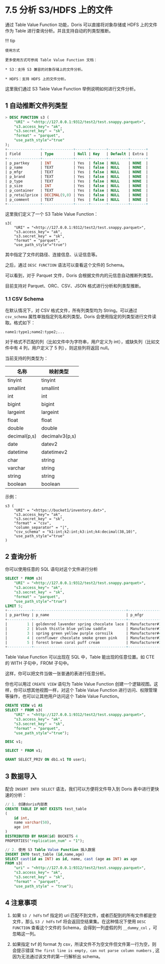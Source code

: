 # 7.5 分析 S3/HDFS 上的文件

通过 Table Value Function 功能，Doris 可以直接将对象存储或 HDFS 上的文件作为 Table 进行查询分析。并且支持自动的列类型推断。

!!! tip

    使用方式

    更多使用方式可参阅 Table Value Function 文档：

    * S3：支持 S3 兼容的对象存储上的文件分析。

    * HDFS：支持 HDFS 上的文件分析。

这里我们通过 S3 Table Value Function 举例说明如何进行文件分析。

## 1 自动推断文件列类型

```sql
> DESC FUNCTION s3 (
    "URI" = "<http://127.0.0.1:9312/test2/test.snappy.parquet>",
    "s3.access_key"= "ak",
    "s3.secret_key" = "sk",
    "format" = "parquet",
    "use_path_style"="true"
);
+---------------+--------------+------+-------+---------+-------+
| Field         | Type         | Null | Key   | Default | Extra |
+---------------+--------------+------+-------+---------+-------+
| p_partkey     | INT          | Yes  | false | NULL    | NONE  |
| p_name        | TEXT         | Yes  | false | NULL    | NONE  |
| p_mfgr        | TEXT         | Yes  | false | NULL    | NONE  |
| p_brand       | TEXT         | Yes  | false | NULL    | NONE  |
| p_type        | TEXT         | Yes  | false | NULL    | NONE  |
| p_size        | INT          | Yes  | false | NULL    | NONE  |
| p_container   | TEXT         | Yes  | false | NULL    | NONE  |
| p_retailprice | DECIMAL(9,0) | Yes  | false | NULL    | NONE  |
| p_comment     | TEXT         | Yes  | false | NULL    | NONE  |
+---------------+--------------+------+-------+---------+-------+
```

这里我们定义了一个 S3 Table Value Function：

```shell
s3(
    "URI" = "<http://127.0.0.1:9312/test2/test.snappy.parquet>",
    "s3.access_key"= "ak",
    "s3.secret_key" = "sk",
    "format" = "parquet",
    "use_path_style"="true")
```

其中指定了文件的路径、连接信息、认证信息等。

之后，通过 `DESC FUNCTION` 语法可以查看这个文件的 Schema。

可以看到，对于 Parquet 文件，Doris 会根据文件内的元信息自动推断列类型。

目前支持对 Parquet、ORC、CSV、JSON 格式进行分析和列类型推断。

### 1.1 CSV Schema

在默认情况下，对 CSV 格式文件，所有列类型均为 String。可以通过 `csv_schema` 属性单独指定列名和列类型。Doris 会使用指定的列类型进行文件读取。格式如下：

```text
name1:type1;name2:type2;...
```

对于格式不匹配的列（比如文件中为字符串，用户定义为 int），或缺失列（比如文件中有 4 列，用户定义了 5 列），则这些列将返回 null。

当前支持的列类型为：

| 名称 | 映射类型 |
| -- | -- |
| tinyint | tinyint |
| smallint | smallint |
| int | int |
| bigint | bigint |
| largeint | largeint |
| float | float |
| double | double |
| decimal(p,s) | decimalv3(p,s) |
| date | datev2 |
| datetime | datetimev2 |
| char | string |
| varchar | string |
| string | string |
| boolean | boolean |

示例：

```shell
s3 (
    "URI" = "<https://bucket1/inventory.dat>",
    "s3.access_key"= "ak",
    "s3.secret_key" = "sk",
    "format" = "csv",
    "column_separator" = "|",
    "csv_schema" = "k1:int;k2:int;k3:int;k4:decimal(38,10)",
    "use_path_style"="true"
)
```

## 2 查询分析

你可以使用任意的 SQL 语句对这个文件进行分析

```sql
SELECT * FROM s3(
    "URI" = "<http://127.0.0.1:9312/test2/test.snappy.parquet>",
    "s3.access_key"= "ak",
    "s3.secret_key" = "sk",
    "format" = "parquet",
    "use_path_style"="true")
LIMIT 5;
+-----------+------------------------------------------+----------------+----------+-------------------------+--------+-------------+---------------+---------------------+
| p_partkey | p_name                                   | p_mfgr         | p_brand  | p_type                  | p_size | p_container | p_retailprice | p_comment           |
+-----------+------------------------------------------+----------------+----------+-------------------------+--------+-------------+---------------+---------------------+
|         1 | goldenrod lavender spring chocolate lace | Manufacturer#1 | Brand#13 | PROMO BURNISHED COPPER  |      7 | JUMBO PKG   |           901 | ly. slyly ironi     |
|         2 | blush thistle blue yellow saddle         | Manufacturer#1 | Brand#13 | LARGE BRUSHED BRASS     |      1 | LG CASE     |           902 | lar accounts amo    |
|         3 | spring green yellow purple cornsilk      | Manufacturer#4 | Brand#42 | STANDARD POLISHED BRASS |     21 | WRAP CASE   |           903 | egular deposits hag |
|         4 | cornflower chocolate smoke green pink    | Manufacturer#3 | Brand#34 | SMALL PLATED BRASS      |     14 | MED DRUM    |           904 | p furiously r       |
|         5 | forest brown coral puff cream            | Manufacturer#3 | Brand#32 | STANDARD POLISHED TIN   |     15 | SM PKG      |           905 |  wake carefully     |
+-----------+------------------------------------------+----------------+----------+-------------------------+--------+-------------+---------------+---------------------+
```

Table Value Function 可以出现在 SQL 中，Table 能出现的任意位置。如 CTE 的 WITH 子句中，FROM 子句中。

这样，你可以把文件当做一张普通的表进行任意分析。

你也可以用过 `CREATE VIEW` 语句为 Table Value Function 创建一个逻辑视图。这样，你可以想其他视图一样，对这个 Table Value Function 进行访问、权限管理等操作，也可以让其他用户访问这个 Table Value Function。

```sql
CREATE VIEW v1 AS
SELECT * FROM s3(
    "URI" = "<http://127.0.0.1:9312/test2/test.snappy.parquet>",
    "s3.access_key"= "ak",
    "s3.secret_key" = "sk",
    "format" = "parquet",
    "use_path_style"="true");

DESC v1;

SELECT * FROM v1;

GRANT SELECT_PRIV ON db1.v1 TO user1;
```

## 3 数据导入

配合 `INSERT INTO SELECT` 语法，我们可以方便将文件导入到 Doris 表中进行更快速的分析：

```sql
// 1. 创建doris内部表
CREATE TABLE IF NOT EXISTS test_table
(
    id int,
    name varchar(50),
    age int
)
DISTRIBUTED BY HASH(id) BUCKETS 4
PROPERTIES("replication_num" = "1");

// 2. 使用 S3 Table Value Function 插入数据
INSERT INTO test_table (id,name,age)
SELECT cast(id as INT) as id, name, cast (age as INT) as age
FROM s3(
    "uri" = "<http://127.0.0.1:9312/test2/test.snappy.parquet>",
    "s3.access_key"= "ak",
    "s3.secret_key" = "sk",
    "format" = "parquet",
    "use_path_style" = "true");
```

## 4 注意事项

1. 如果 `S3 / hdfs` tvf 指定的 uri 匹配不到文件，或者匹配到的所有文件都是空文件，那么 `S3 / hdfs` tvf 将会返回空结果集。在这种情况下使用 `DESC FUNCTION` 查看这个文件的 Schema，会得到一列虚假的列 `__dummy_col` ，可忽略这一列。

2. 如果指定 tvf 的 format 为 csv，所读文件不为空文件但文件第一行为空，则会提示错误 `The first line is empty, can not parse column numbers` , 这因为无法通过该文件的第一行解析出 schema。
